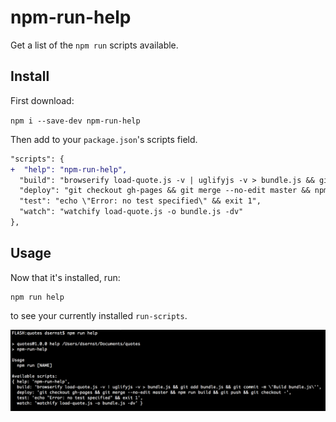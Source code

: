 # npm-run-help

Get a list of the `npm run` scripts available.

## Install

First download:

`npm i --save-dev npm-run-help`

Then add to your `package.json`'s scripts field.

```diff
"scripts": {
+  "help": "npm-run-help",
  "build": "browserify load-quote.js -v | uglifyjs -v > bundle.js && git add bundle.js && git commit -m 'Build bundle.js'",
  "deploy": "git checkout gh-pages && git merge --no-edit master && npm run build && git push && git checkout -",
  "test": "echo \"Error: no test specified\" && exit 1",
  "watch": "watchify load-quote.js -o bundle.js -dv"
},
```


## Usage

Now that it's installed, run:

```
npm run help
```

to see your currently installed `run-scripts`.

![screenshot](screenshot.png)
